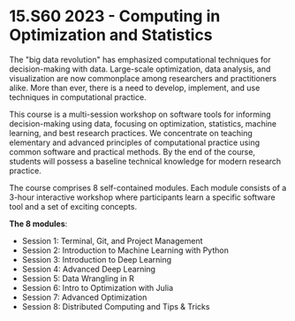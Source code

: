 # 15.S60 2023 - Computing in Optimization and Statistics

The "big data revolution" has emphasized computational techniques for decision-making with data. Large-scale optimization, data analysis, and visualization are now
commonplace among researchers and practitioners alike. More than ever, there is a need to develop, implement, and use techniques in computational practice.

This course is a multi-session workshop on software tools for informing decision-making using data, focusing on optimization, statistics, machine learning, and best research practices. We concentrate on teaching elementary and advanced principles of computational practice using common software and practical methods. By the end of the course, students will possess a baseline technical knowledge for modern research practice. 

The course comprises 8 self-contained modules. Each module consists of a 3-hour interactive workshop where participants learn a specific software tool and a set of exciting concepts.

**The 8 modules**:

- Session 1: Terminal, Git, and Project Management
- Session 2: Introduction to Machine Learning with Python
- Session 3: Introduction to Deep Learning
- Session 4: Advanced Deep Learning
- Session 5: Data Wrangling in R
- Session 6: Intro to Optimization with Julia
- Session 7: Advanced Optimization
- Session 8: Distributed Computing and Tips & Tricks
